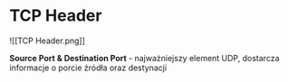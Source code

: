 # TCP Header
![[TCP Header.png]]

**Source Port & Destination Port** - najważniejszy element UDP, dostarcza informacje o porcie źródła oraz destynacji